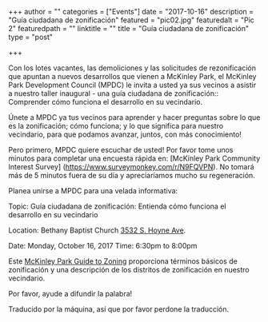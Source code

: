 +++
author = ""
categories = ["Events"]
date = "2017-10-16"
description = "Guía ciudadana de zonificación"
featured = "pic02.jpg"
featuredalt = "Pic 2"
featuredpath = ""
linktitle = ""
title = "Guía ciudadana de zonificación"
type = "post"

+++

Con los lotes vacantes, las demoliciones y las solicitudes de rezonificación que apuntan a nuevos desarrollos que vienen a McKinley Park, el McKinley Park Development Council (MPDC) le invita a usted ya sus vecinos a asistir a nuestro taller inaugural - una guía ciudadana de zonificación:: Comprender cómo funciona el desarrollo en su vecindario. 

Únete a MPDC ya tus vecinos para aprender y hacer preguntas sobre lo que es la zonificación; cómo funciona; y lo que significa para nuestro vecindario, para que podamos avanzar, juntos, con más conocimiento!
 
Pero primero, MPDC quiere escuchar de usted! Por favor tome unos minutos para completar una encuesta rápida en: [McKinley Park Community Interest Survey] (https://www.surveymonkey.com/r/N9FQVPN). No tomará más de 5 minutos fuera de su día y apreciaríamos mucho su regeneración.

Planea unirse a MPDC para una velada informativa:
 
Topic:              Guía ciudadana de zonificación:
                        Entienda cómo funciona el desarrollo en su vecindario

Location:         Bethany Baptist Church
                        [3532 S. Hoyne Ave](https://goo.gl/maps/8zXUmT1wRgE2).
 
Date:                Monday, October 16, 2017
Time:               6:30pm to 8:00pm
 
Este [McKinley Park Guide to Zoning](https://drive.google.com/file/d/0B0znleYpwmY2Y09mTks2RHRfNFk/view?usp=sharing) proporciona términos básicos de zonificación y una descripción de los distritos de zonificación en nuestro vecindario.

Por favor, ayude a difundir la palabra!

Traducido por la máquina, así que por favor perdone la traducción.
